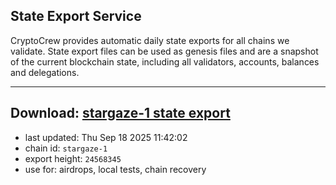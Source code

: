 ## State Export Service
CryptoCrew provides automatic daily state exports for all chains we validate. State export files can be used as genesis files and are a snapshot of the current blockchain state, including all validators, accounts, balances and delegations.

---
**Download: [stargaze-1 state export](https://dl-eu2.ccvalidators.com/SERVICE/stargaze/stargaze-1_export_24568345.json)**
---

- last updated: Thu Sep 18 2025 11:42:02
- chain id: `stargaze-1`
- export height: `24568345`
- use for: airdrops, local tests, chain recovery
